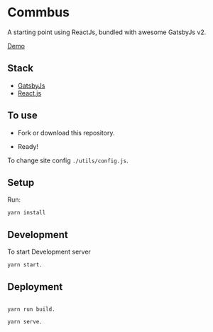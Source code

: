 # Commbus

A starting point using ReactJs, bundled with awesome GatsbyJs v2.

[Demo](https://kickoff-gatsbyjs.netlify.com/)

## Stack

- [GatsbyJs](https://www.gatsbyjs.org/)
- [React.js](https://reactjs.org/)

## To use

- Fork or download this repository.

- Ready!

To change site config `./utils/config.js`.

## Setup

Run:

```
yarn install
```

## Development

To start Development server

```
yarn start.
```

## Deployment

```

yarn run build.

yarn serve.


```
